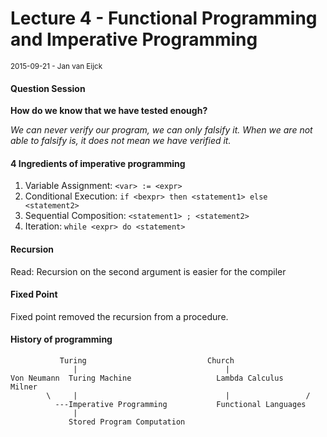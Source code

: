# Lecture 4 - Functional Programming and Imperative Programming  
<small>2015-09-21 - Jan van Eijck</small>

#### Question Session

**How do we know that we have tested enough?**

_We can never verify our program, we can only falsify it. When we are not able to falsify is, it does not mean we have verified it._

#### 4 Ingredients of imperative programming

1.  Variable Assignment: `<var> := <expr>`
2.  Conditional Execution: `if <bexpr> then <statement1> else <statement2>`
3.  Sequential Composition: `<statement1> ; <statement2>`
4.  Iteration: `while <expr> do <statement>`

#### Recursion

Read: Recursion on the second argument is easier for the compiler

#### Fixed Point

Fixed point removed the recursion from a procedure.

#### History of programming

```
           Turing                           Church
              |                                 |
Von Neumann  Turing Machine                   Lambda Calculus     Milner
        \     |                                 |                 /
          ---Imperative Programming           Functional Languages
              |
             Stored Program Computation
```
